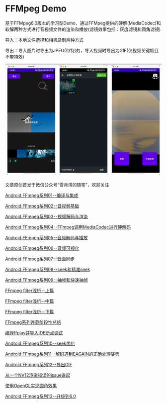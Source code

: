 # FFMpeg Demo

基于FFMpeg6.0版本的学习型Demo，通过FFMpeg提供的硬解(MediaCodec)和软解两种方式进行音视频文件的渲染和播放(滤镜效果包括：灰度滤镜和圆角滤镜)

导入：本地文件选择和相机录制两种方式

导出：导入图片时导出为JPEG(带特效)，导入视频时导出为GIF(仅视频关键帧且不带特效)

| ![主页](./img_main.png) | ![本地文件选择](./img_media_picker.png) | ![拍摄](./img_import_capture.png) |
|-----------------------|-----------------------------------|---------------------------------|

文章原创首发于微信公众号“雪月清的随笔”，欢迎关注

[Android FFmpeg系列01--编译与集成](https://mp.weixin.qq.com/s/pV4vUWmWbnzBK7qizr6YEw)

[Android FFmpeg系列02--音视频基础](https://mp.weixin.qq.com/s/9k4XBZR1i8LpgWt9jR8IvA)

[Android FFmpeg系列03--视频解码与渲染](https://mp.weixin.qq.com/s/cBZcUhZDiZVTXDY4jAWt7Q)

[Android FFmpeg系列04--FFmpeg调用MediaCodec进行硬解码](https://mp.weixin.qq.com/s/mrBiiDT5jvsDDmAJK34TLA)

[Android FFmpeg系列05--音频解码与播放](https://mp.weixin.qq.com/s/fnESmyGDv2iHTE1DxjZ8Kg)

[Android FFmpeg系列06--音频可视化](https://mp.weixin.qq.com/s/xdHyc_E3qdOFxVjRpMxLZA)

[Android FFmpeg系列07--音画同步](https://mp.weixin.qq.com/s/DMScDxucdT_MadChxPgxDQ)

[Android FFmpeg系列08--seek和精准seek](https://mp.weixin.qq.com/s/mSJJdsU8b3HlSq-SgwVl_g)

[Android FFmpeg系列09--抽帧和快速抽帧](https://mp.weixin.qq.com/s/sCGnlxCigKSZwLhuowCk8w)

[FFmpeg filter浅析--上篇](https://mp.weixin.qq.com/s/6PosJFajEvj4sWId_646MQ)

[FFmpeg filter浅析--中篇](https://mp.weixin.qq.com/s/cQoFUByosBG11U770UHopA)

[FFmpeg filter浅析--下篇](https://mp.weixin.qq.com/s/Cz9-KtW1iOLjzHIyC1kstQ)

[FFmpeg系列连载阶段性总结](https://mp.weixin.qq.com/s/B8kqqlXujaIi2KtSWsmA5g)

[编译ffplay并导入IDE断点调试](https://mp.weixin.qq.com/s/hJlRr1MNRuU5QAjTD3ehxw)

[Android FFmpeg系列10--seek优化](https://mp.weixin.qq.com/s/XVN39t_vHn8gaG_ATwaDGA)

[Android FFmpeg系列11--解码遇到EAGAIN的正确处理姿势](https://mp.weixin.qq.com/s/c7VZ53M9t7rSLoWB5WVIVA)

[Android FFmpeg系列12--导出GIF](https://mp.weixin.qq.com/s/AiTrnUOALXPHvptvMBy0Ag)

[从一个NV12渲染错误的issue说起](https://mp.weixin.qq.com/s/rsZGqKxS-LsPL8M8O537Sw)

[使用OpenGL实现圆角效果](https://mp.weixin.qq.com/s/FD9Bv97YD217DC8FrGxROw)

[Android FFmpeg系列13--升级到6.0](https://mp.weixin.qq.com/s/_9d9ag-BkkPGCpHD70VA4Q)